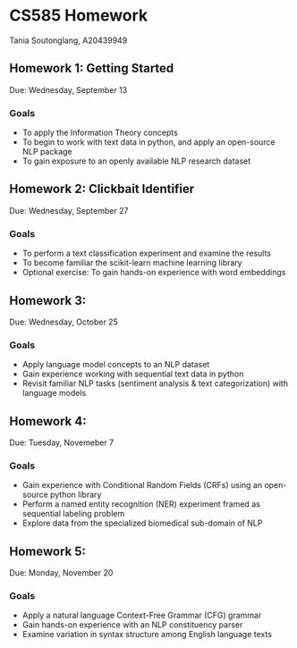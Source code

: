 # CS585 Homework
Tania Soutonglang, A20439949

## Homework 1: Getting Started
Due: Wednesday, September 13

### Goals
- To apply the Information Theory concepts
- To begin to work with text data in python, and apply an open-source NLP package
- To gain exposure to an openly available NLP research dataset

## Homework 2: Clickbait Identifier
Due: Wednesday, September 27

### Goals
- To perform a text classification experiment and examine the results
- To become familiar the scikit-learn machine learning library
- Optional exercise: To gain hands-on experience with word embeddings

## Homework 3:
Due: Wednesday, October 25

### Goals
- Apply language model concepts to an NLP dataset 
- Gain experience working with sequential text data in python
- Revisit familiar NLP tasks (sentiment analysis & text categorization) with language models

## Homework 4:
Due: Tuesday, Novemeber 7

### Goals
- Gain experience with Conditional Random Fields (CRFs) using an open-source python library
- Perform a named entity recognition (NER) experiment framed as sequential labeling problem
- Explore data from the specialized biomedical sub-domain of NLP

## Homework 5:
Due: Monday, November 20

### Goals
- Apply a natural language Context-Free Grammar (CFG) grammar
- Gain hands-on experience with an NLP constituency parser
- Examine variation in syntax structure among English language texts